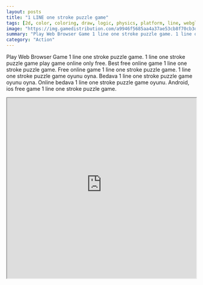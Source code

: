 ```yaml
---
layout: posts
title: "1 LINE one stroke puzzle game"
tags: [2d, color, coloring, draw, logic, physics, platform, line, webgl, free, online, games, oyna, game, free, games, play, play, games]
image: "https://img.gamedistribution.com/a9946f5685aa4a37ae53cb8f70cb3da7-512x384.jpeg"
summary: "Play Web Browser Game 1 line one stroke puzzle game. 1 line one stroke puzzle game play game online only free. Best free online game 1 line one stroke puzzle game. Free online game 1 line one stroke puzzle game. 1 line one stroke puzzle game oyunu oyna. Bedava 1 line one stroke puzzle game oyunu oyna. Online bedava 1 line one stroke puzzle game oyunu. Android, ios free game 1 line one stroke puzzle game."
category: "Action"
---
```


Play Web Browser Game 1 line one stroke puzzle game. 1 line one stroke puzzle game play game online only free. Best free online game 1 line one stroke puzzle game. Free online game 1 line one stroke puzzle game. 1 line one stroke puzzle game oyunu oyna. Bedava 1 line one stroke puzzle game oyunu oyna. Online bedava 1 line one stroke puzzle game oyunu. Android, ios free game 1 line one stroke puzzle game.

<iframe width="100%" height="480px;" src="https://html5.gamedistribution.com/a9946f5685aa4a37ae53cb8f70cb3da7/"></iframe>